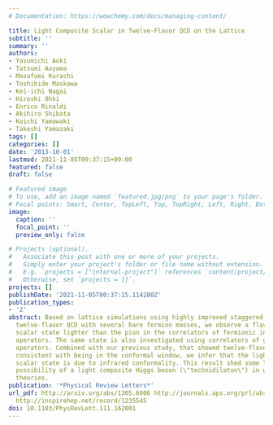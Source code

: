 ```yaml
---
# Documentation: https://wowchemy.com/docs/managing-content/

title: Light Composite Scalar in Twelve-Flavor QCD on the Lattice
subtitle: ''
summary: ''
authors:
- Yasumichi Aoki
- Tatsumi Aoyama
- Masafumi Kurachi
- Toshihide Maskawa
- Kei-ichi Nagai
- Hiroshi Ohki
- Enrico Rinaldi
- Akihiro Shibata
- Koichi Yamawaki
- Takeshi Yamazaki
tags: []
categories: []
date: '2013-10-01'
lastmod: 2021-11-05T09:37:15+09:00
featured: false
draft: false

# Featured image
# To use, add an image named `featured.jpg/png` to your page's folder.
# Focal points: Smart, Center, TopLeft, Top, TopRight, Left, Right, BottomLeft, Bottom, BottomRight.
image:
  caption: ''
  focal_point: ''
  preview_only: false

# Projects (optional).
#   Associate this post with one or more of your projects.
#   Simply enter your project's folder or file name without extension.
#   E.g. `projects = ["internal-project"]` references `content/project/deep-learning/index.md`.
#   Otherwise, set `projects = []`.
projects: []
publishDate: '2021-11-05T00:37:15.114280Z'
publication_types:
- '2'
abstract: Based on lattice simulations using highly improved staggered quarks for
  twelve-flavor QCD with several bare fermion masses, we observe a flavor-singlet
  scalar state lighter than the pion in the correlators of fermionic interpolating
  operators. The same state is also investigated using correlators of gluonic interpolating
  operators. Combined with our previous study, that showed twelve-flavor QCD to be
  consistent with being in the conformal window, we infer that the lightness of the
  scalar state is due to infrared conformality. This result shed some light on the
  possibility of a light composite Higgs boson (\"technidilaton\") in walking technicolor
  theories.
publication: '*Physical Review Letters*'
url_pdf: http://arxiv.org/abs/1305.6006 http://journals.aps.org/prl/abstract/10.1103/PhysRevLett.111.162001
  http://inspirehep.net/record/1235545
doi: 10.1103/PhysRevLett.111.162001
---
```

